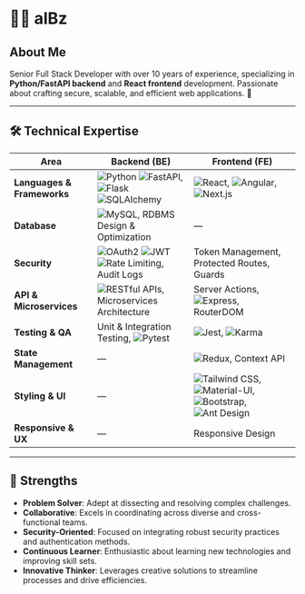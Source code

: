 # 🧙‍♂️ alBz

## About Me
Senior Full Stack Developer with over 10 years of experience, specializing in **Python/FastAPI backend** and **React frontend** development. Passionate about crafting secure, scalable, and efficient web applications. 🚀

---

## 🛠️ Technical Expertise

| Area                     | Backend (BE)                                                                                     | Frontend (FE)                                          |
|--------------------------|--------------------------------------------------------------------------------------------------|--------------------------------------------------------|
| **Languages & Frameworks** | ![Python](https://img.shields.io/badge/-Python-3776AB?logo=python&logoColor=white) ![FastAPI](https://img.shields.io/badge/-FastAPI-009688?logo=fastapi&logoColor=white), ![Flask](https://img.shields.io/badge/-Flask-000000?logo=flask&logoColor=white) ![SQLAlchemy](https://img.shields.io/badge/-SQLAlchemy-FCA121?logo=alchemy&logoColor=white) | ![React](https://img.shields.io/badge/-React-61DAFB?logo=react&logoColor=black), ![Angular](https://img.shields.io/badge/-Angular-DD0031?logo=angular&logoColor=white), ![Next.js](https://img.shields.io/badge/-Next.js-000000?logo=nextdotjs&logoColor=white) |
| **Database**             | ![MySQL](https://img.shields.io/badge/-MySQL-4479A1?logo=mysql&logoColor=white), RDBMS Design & Optimization  | —                                                      |
| **Security**             | ![OAuth2](https://img.shields.io/badge/-OAuth2-4285F4?logo=openid&logoColor=white) ![JWT](https://img.shields.io/badge/-JWT-000000?logo=jsonwebtokens&logoColor=white) ![Rate Limiting](https://img.shields.io/badge/-Rate%20Limiting-FFC107?logo=throttling&logoColor=black), Audit Logs | Token Management, Protected Routes, Guards              |
| **API & Microservices**  | ![RESTful APIs](https://img.shields.io/badge/-RESTful%20APIs-FF6F00?logo=json&logoColor=black), Microservices Architecture | Server Actions, ![Express](https://img.shields.io/badge/-Express-000000?logo=express&logoColor=white), RouterDOM |
| **Testing & QA**         | Unit & Integration Testing, ![Pytest](https://img.shields.io/badge/-Pytest-0A9EDC?logo=pytest&logoColor=white) | ![Jest](https://img.shields.io/badge/-Jest-C21325?logo=jest&logoColor=white), ![Karma](https://img.shields.io/badge/-Karma-28A745?logo=karma&logoColor=white) |
| **State Management**     | —                                                                                               | ![Redux](https://img.shields.io/badge/-Redux-764ABC?logo=redux&logoColor=white), Context API                                   |
| **Styling & UI**         | —                                                                                               | ![Tailwind CSS](https://img.shields.io/badge/-Tailwind%20CSS-06B6D4?logo=tailwindcss&logoColor=white), ![Material-UI](https://img.shields.io/badge/-Material%20UI-0081CB?logo=mui&logoColor=white), ![Bootstrap](https://img.shields.io/badge/-Bootstrap-7952B3?logo=bootstrap&logoColor=white), ![Ant Design](https://img.shields.io/badge/-Ant%20Design-0170FE?logo=ant-design&logoColor=white) |
| **Responsive & UX**      | —                                                                                               | Responsive Design                                       |

---

## 💪 Strengths

- **Problem Solver**: Adept at dissecting and resolving complex challenges.
- **Collaborative**: Excels in coordinating across diverse and cross-functional teams.
- **Security-Oriented**: Focused on integrating robust security practices and authentication methods.
- **Continuous Learner**: Enthusiastic about learning new technologies and improving skill sets.
- **Innovative Thinker**: Leverages creative solutions to streamline processes and drive efficiencies.
